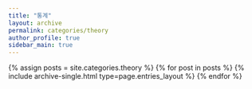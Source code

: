 ```yaml
---
title: "통계"
layout: archive
permalink: categories/theory
author_profile: true
sidebar_main: true
---
```


{% assign posts = site.categories.theory %}
{% for post in posts %} {% include archive-single.html type=page.entries_layout %} {% endfor %}
